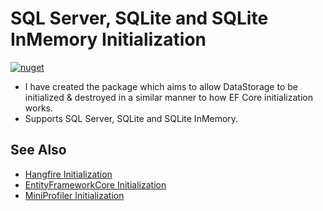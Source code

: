 # SQL Server, SQLite and SQLite InMemory Initialization
[![nuget](https://img.shields.io/nuget/v/Database.Initialization.svg)](https://www.nuget.org/packages/Database.Initialization/)

* I have created the package which aims to allow DataStorage to be initialized & destroyed in a similar manner to how EF Core initialization works.
* Supports SQL Server, SQLite and SQLite InMemory.

## See Also
* [Hangfire Initialization](https://github.com/davidikin45/Hangfire.Initialization)
* [EntityFrameworkCore Initialization](https://github.com/davidikin45/EntityFrameworkCore.Initialization)
* [MiniProfiler Initialization](https://github.com/davidikin45/MiniProfilerDb.Initialization)